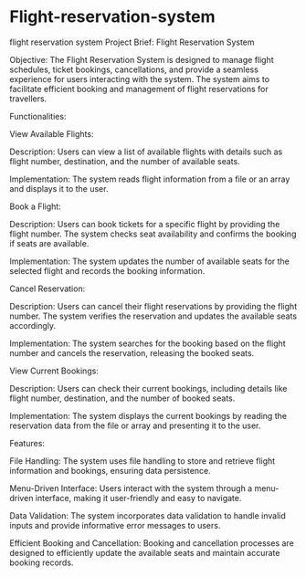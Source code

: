 # Flight-reservation-system
flight reservation system
Project Brief: Flight Reservation System

Objective: The Flight Reservation System is designed to manage flight schedules, ticket bookings, cancellations, and provide a seamless experience for users interacting with the system. The system aims to facilitate efficient booking and management of flight reservations for travellers.

Functionalities:

View Available Flights:

Description: Users can view a list of available flights with details such as flight number, destination, and the number of available seats.

Implementation: The system reads flight information from a file or an array and displays it to the user.


Book a Flight:

Description: Users can book tickets for a specific flight by providing the flight number. The system checks seat availability and confirms the booking if seats are available.

Implementation: The system updates the number of available seats for the selected flight and records the booking information.


Cancel Reservation:

Description: Users can cancel their flight reservations by providing the flight number. The system verifies the reservation and updates the available seats accordingly.

Implementation: The system searches for the booking based on the flight number and cancels the reservation, releasing the booked seats.


View Current Bookings:

Description: Users can check their current bookings, including details like flight number, destination, and the number of booked seats.

Implementation: The system displays the current bookings by reading the reservation data from the file or array and presenting it to the user.

Features:

File Handling: The system uses file handling to store and retrieve flight information and bookings, ensuring data persistence.

Menu-Driven Interface: Users interact with the system through a menu-driven interface, making it user-friendly and easy to navigate.

Data Validation: The system incorporates data validation to handle invalid inputs and provide informative error messages to users.

Efficient Booking and Cancellation: Booking and cancellation processes are designed to efficiently update the available seats and maintain accurate booking records.
